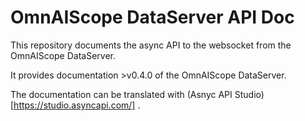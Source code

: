 # OmnAIScope DataServer API Doc 

This repository documents the async API to the websocket from the OmnAIScope DataServer. 

It provides documentation >v0.4.0 of the OmnAIScope DataServer. 

The documentation can be translated with (Asnyc API Studio)[https://studio.asyncapi.com/] .


